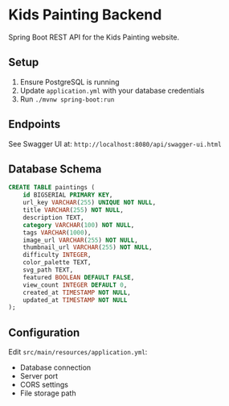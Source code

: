 # Kids Painting Backend

Spring Boot REST API for the Kids Painting website.

## Setup

1. Ensure PostgreSQL is running
2. Update `application.yml` with your database credentials
3. Run `./mvnw spring-boot:run`

## Endpoints

See Swagger UI at: `http://localhost:8080/api/swagger-ui.html`

## Database Schema

```sql
CREATE TABLE paintings (
    id BIGSERIAL PRIMARY KEY,
    url_key VARCHAR(255) UNIQUE NOT NULL,
    title VARCHAR(255) NOT NULL,
    description TEXT,
    category VARCHAR(100) NOT NULL,
    tags VARCHAR(1000),
    image_url VARCHAR(255) NOT NULL,
    thumbnail_url VARCHAR(255) NOT NULL,
    difficulty INTEGER,
    color_palette TEXT,
    svg_path TEXT,
    featured BOOLEAN DEFAULT FALSE,
    view_count INTEGER DEFAULT 0,
    created_at TIMESTAMP NOT NULL,
    updated_at TIMESTAMP NOT NULL
);
```

## Configuration

Edit `src/main/resources/application.yml`:

- Database connection
- Server port
- CORS settings
- File storage path
